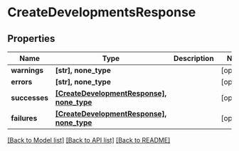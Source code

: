 # CreateDevelopmentsResponse


## Properties
Name | Type | Description | Notes
------------ | ------------- | ------------- | -------------
**warnings** | **[str], none_type** |  | [optional] 
**errors** | **[str], none_type** |  | [optional] 
**successes** | [**[CreateDevelopmentResponse], none_type**](CreateDevelopmentResponse.md) |  | [optional] 
**failures** | [**[CreateDevelopmentResponse], none_type**](CreateDevelopmentResponse.md) |  | [optional] 

[[Back to Model list]](../README.md#documentation-for-models) [[Back to API list]](../README.md#documentation-for-api-endpoints) [[Back to README]](../README.md)



